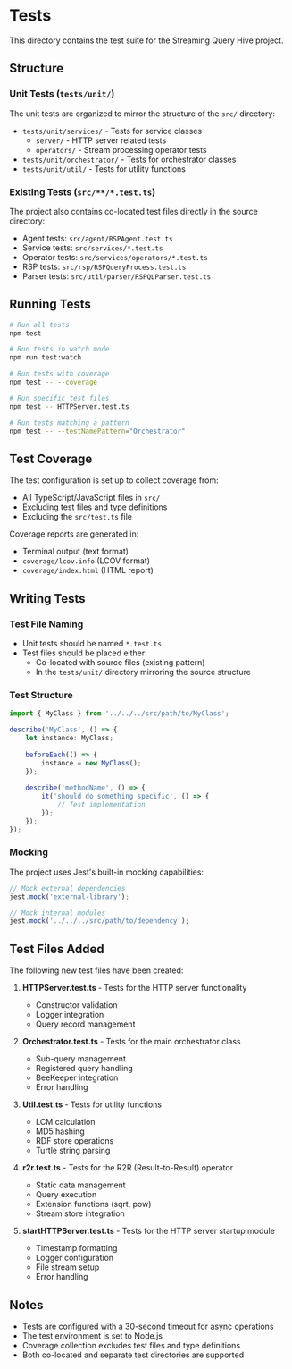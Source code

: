 # Tests

This directory contains the test suite for the Streaming Query Hive project.

## Structure

### Unit Tests (`tests/unit/`)

The unit tests are organized to mirror the structure of the `src/` directory:

- `tests/unit/services/` - Tests for service classes
  - `server/` - HTTP server related tests
  - `operators/` - Stream processing operator tests
- `tests/unit/orchestrator/` - Tests for orchestrator classes
- `tests/unit/util/` - Tests for utility functions

### Existing Tests (`src/**/*.test.ts`)

The project also contains co-located test files directly in the source directory:
- Agent tests: `src/agent/RSPAgent.test.ts`
- Service tests: `src/services/*.test.ts`
- Operator tests: `src/services/operators/*.test.ts`
- RSP tests: `src/rsp/RSPQueryProcess.test.ts`
- Parser tests: `src/util/parser/RSPQLParser.test.ts`

## Running Tests

```bash
# Run all tests
npm test

# Run tests in watch mode
npm run test:watch

# Run tests with coverage
npm test -- --coverage

# Run specific test files
npm test -- HTTPServer.test.ts

# Run tests matching a pattern
npm test -- --testNamePattern="Orchestrator"
```

## Test Coverage

The test configuration is set up to collect coverage from:
- All TypeScript/JavaScript files in `src/`
- Excluding test files and type definitions
- Excluding the `src/test.ts` file

Coverage reports are generated in:
- Terminal output (text format)
- `coverage/lcov.info` (LCOV format)
- `coverage/index.html` (HTML report)

## Writing Tests

### Test File Naming

- Unit tests should be named `*.test.ts`
- Test files should be placed either:
  - Co-located with source files (existing pattern)
  - In the `tests/unit/` directory mirroring the source structure

### Test Structure

```typescript
import { MyClass } from '../../../src/path/to/MyClass';

describe('MyClass', () => {
    let instance: MyClass;
    
    beforeEach(() => {
        instance = new MyClass();
    });
    
    describe('methodName', () => {
        it('should do something specific', () => {
            // Test implementation
        });
    });
});
```

### Mocking

The project uses Jest's built-in mocking capabilities:

```typescript
// Mock external dependencies
jest.mock('external-library');

// Mock internal modules
jest.mock('../../../src/path/to/dependency');
```

## Test Files Added

The following new test files have been created:

1. **HTTPServer.test.ts** - Tests for the HTTP server functionality
   - Constructor validation
   - Logger integration
   - Query record management

2. **Orchestrator.test.ts** - Tests for the main orchestrator class
   - Sub-query management
   - Registered query handling
   - BeeKeeper integration
   - Error handling

3. **Util.test.ts** - Tests for utility functions
   - LCM calculation
   - MD5 hashing
   - RDF store operations
   - Turtle string parsing

4. **r2r.test.ts** - Tests for the R2R (Result-to-Result) operator
   - Static data management
   - Query execution
   - Extension functions (sqrt, pow)
   - Stream store integration

5. **startHTTPServer.test.ts** - Tests for the HTTP server startup module
   - Timestamp formatting
   - Logger configuration
   - File stream setup
   - Error handling

## Notes

- Tests are configured with a 30-second timeout for async operations
- The test environment is set to Node.js
- Coverage collection excludes test files and type definitions
- Both co-located and separate test directories are supported